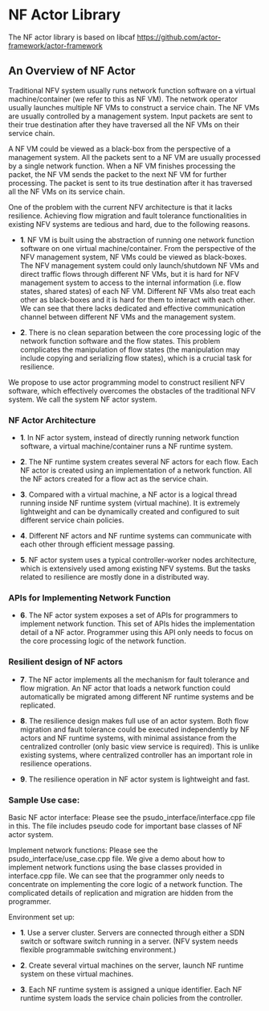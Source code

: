 # NF Actor Library

The NF actor library is based on libcaf https://github.com/actor-framework/actor-framework

## An Overview of NF Actor

Traditional NFV system usually runs network function software on a virtual machine/container (we refer to this as NF VM). The network operator usually launches multiple NF VMs to construct a service chain. The NF VMs are usually controlled by a management system. Input packets are sent to their true destination after they have traversed all the NF VMs on their service chain. 

A NF VM could be viewed as a black-box from the perspective of a management system. All the packets sent to a NF VM are usually processed by a single network function. When a NF VM finishes processing the packet, the NF VM sends the packet to the next NF VM for further processing. The packet is sent to its true destination after it has traversed all the NF VMs on its service chain.

One of the problem with the current NFV architecture is that it lacks resilience. Achieving flow migration and fault tolerance functionalities in existing NFV systems are tedious and hard, due to the following reasons.

* __1__. NF VM is built using the abstraction of running one network function software on one virtual machine/container. From the perspective of the NFV management system, NF VMs could be viewed as black-boxes. The NFV management system could only launch/shutdown NF VMs and direct traffic flows through different NF VMs, but it is hard for NFV management system to access to the internal information (i.e. flow states, shared states) of each NF VM. Different NF VMs also treat each other as black-boxes and it is hard for them to interact with each other. We can see that there lacks dedicated and effective communication channel between different NF VMs and the management system. 

* __2__. There is no clean separation between the core processing logic of the network function software and the flow states. This problem complicates the manipulation of flow states (the manipulation may include copying and serializing flow states), which is a crucial task for resilience. 

We propose to use actor programming model to construct resilient NFV software, which effectively overcomes the obstacles of the traditional NFV system. We call the system NF actor system.

### NF Actor Architecture

* __1__. In NF actor system, instead of directly running network function software, a virtual machine/container runs a NF runtime system. 

* __2__. The NF runtime system creates several NF actors for each flow. Each NF actor is created using an implementation of a network function. All the NF actors created for a flow act as the service chain. 
 
* __3__. Compared with a virtual machine, a NF actor is a logical thread running inside NF runtime system (virtual machine). It is extremely lightweight and can be dynamically created and configured to suit different service chain policies.

* __4__. Different NF actors and NF runtime systems can communicate with each other through efficient message passing.

* __5__. NF actor system uses a typical controller-worker nodes architecture, which is extensively used among existing NFV systems. But the tasks related to resilience are mostly done in a distributed way. 

### APIs for Implementing Network Function

* __6__. The NF actor system exposes a set of APIs for programmers to implement network function. This set of APIs hides the implementation detail of a NF actor. Programmer using this API only needs to focus on the core processing logic of the network function. 

### Resilient design of NF actors

* __7__. The NF actor implements all the mechanism for fault tolerance and flow migration. An NF actor that loads a network function could automatically be migrated among different NF runtime systems and be replicated.

* __8__. The resilience design makes full use of an actor system. Both flow migration and fault tolerance could be executed independently by NF actors and NF runtime systems, with minimal assistance from the centralized controller (only basic view service is required). This is unlike existing systems, where centralized controller has an important role in resilience operations.

* __9__. The resilience operation in NF actor system is lightweight and fast.    

### Sample Use case:

Basic NF actor interface: Please see the psudo_interface/interface.cpp file in this. The file includes pseudo code for important base classes of NF actor system. 

Implement network functions: Please see the psudo_interface/use_case.cpp file. We give a demo about how to implement network functions using the base classes provided in interface.cpp file. We can see that the programmer only needs to concentrate on implementing the core logic of a network function. The complicated details of replication and migration are hidden from the programmer.

Environment set up: 

* __1__. Use a server cluster. Servers are connected through either a SDN switch or software switch running in a server. (NFV system needs flexible programmable switching environment.) 

* __2__. Create several virtual machines on the server, launch NF runtime system on these virtual machines. 

* __3__. Each NF runtime system is assigned a unique identifier. Each NF runtime system loads the service chain policies from the controller. 



